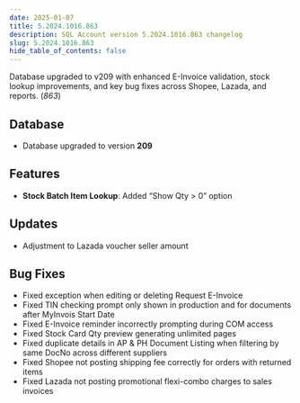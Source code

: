 ```yaml
---
date: 2025-01-07
title: 5.2024.1016.863
description: SQL Account version 5.2024.1016.863 changelog
slug: 5.2024.1016.863
hide_table_of_contents: false
---
```


Database upgraded to v209 with enhanced E-Invoice validation, stock lookup improvements, and key bug fixes across Shopee, Lazada, and reports. (*863*)

<!-- truncate -->

## Database

- Database upgraded to version **209**

## Features

- **Stock Batch Item Lookup**: Added “Show Qty > 0” option

## Updates

- Adjustment to Lazada voucher seller amount

## Bug Fixes

- Fixed exception when editing or deleting Request E-Invoice
- Fixed TIN checking prompt only shown in production and for documents after MyInvois Start Date
- Fixed E-Invoice reminder incorrectly prompting during COM access
- Fixed Stock Card Qty preview generating unlimited pages
- Fixed duplicate details in AP & PH Document Listing when filtering by same DocNo across different suppliers
- Fixed Shopee not posting shipping fee correctly for orders with returned items
- Fixed Lazada not posting promotional flexi-combo charges to sales invoices
